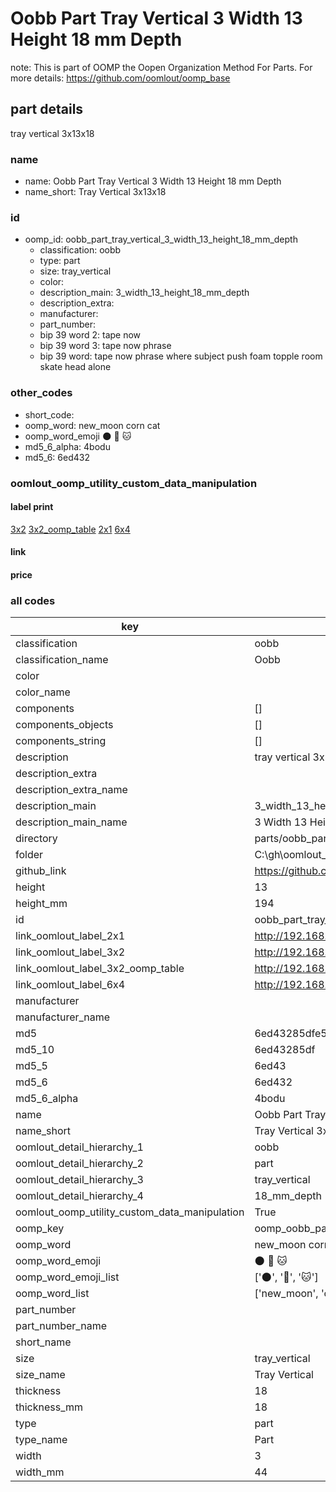 # Oobb Part Tray Vertical 3 Width 13 Height 18 mm Depth  

note: This is part of OOMP the Oopen Organization Method For Parts. For more details: https://github.com/oomlout/oomp_base

##  part details
  



tray vertical 3x13x18



### name
* name: Oobb Part Tray Vertical 3 Width 13 Height 18 mm Depth
* name_short: Tray Vertical 3x13x18 
### id
* oomp_id: oobb_part_tray_vertical_3_width_13_height_18_mm_depth
  * classification: oobb
  * type: part
  * size: tray_vertical
  * color: 
  * description_main: 3_width_13_height_18_mm_depth
  * description_extra: 
  * manufacturer: 
  * part_number: 
  * bip 39 word 2: tape now
  * bip 39 word 3: tape now phrase
  * bip 39 word: tape now phrase where subject push foam topple room skate head alone

### other_codes
* short_code: 
* oomp_word: new_moon corn cat
* oomp_word_emoji :new_moon: :corn: :cat:
* md5_6_alpha: 4bodu
* md5_6: 6ed432






### oomlout_oomp_utility_custom_data_manipulation
#### label print
[3x2](http://192.168.1.245:1112/?label=oomp%204bodu)
[3x2_oomp_table](http://192.168.1.108:1112/?label=oomp%204bodu)
[2x1](http://192.168.1.242:1112/?label=oomp%204bodu)
[6x4](http://192.168.1.55:1112/?label=oomp%204bodu)    

#### link

                              

#### price







### all codes 
| key | value |  
| --- | --- |  
| classification | oobb |  
| classification_name | Oobb |  
| color |  |  
| color_name |  |  
| components | [] |  
| components_objects | [] |  
| components_string | [] |  
| description | tray vertical 3x13x18 |  
| description_extra |  |  
| description_extra_name |  |  
| description_main | 3_width_13_height_18_mm_depth |  
| description_main_name | 3 Width 13 Height 18 mm Depth |  
| directory | parts/oobb_part_tray_vertical_3_width_13_height_18_mm_depth |  
| folder | C:\gh\oomlout_oobb_version_4_generated_parts\parts\oobb_part_tray_vertical_3_width_13_height_18_mm_depth |  
| github_link | https://github.com/oomlout/oomlout_oomp_part_src/tree/main/parts/oobb_part_tray_vertical_3_width_13_height_18_mm_depth |  
| height | 13 |  
| height_mm | 194 |  
| id | oobb_part_tray_vertical_3_width_13_height_18_mm_depth |  
| link_oomlout_label_2x1 | http://192.168.1.242:1112/?label=oomp%204bodu |  
| link_oomlout_label_3x2 | http://192.168.1.245:1112/?label=oomp%204bodu |  
| link_oomlout_label_3x2_oomp_table | http://192.168.1.108:1112/?label=oomp%204bodu |  
| link_oomlout_label_6x4 | http://192.168.1.55:1112/?label=oomp%204bodu |  
| manufacturer |  |  
| manufacturer_name |  |  
| md5 | 6ed43285dfe52b42baebffa547a5ceee |  
| md5_10 | 6ed43285df |  
| md5_5 | 6ed43 |  
| md5_6 | 6ed432 |  
| md5_6_alpha | 4bodu |  
| name | Oobb Part Tray Vertical 3 Width 13 Height 18 mm Depth |  
| name_short | Tray Vertical 3x13x18  |  
| oomlout_detail_hierarchy_1 | oobb |  
| oomlout_detail_hierarchy_2 | part |  
| oomlout_detail_hierarchy_3 | tray_vertical |  
| oomlout_detail_hierarchy_4 | 18_mm_depth |  
| oomlout_oomp_utility_custom_data_manipulation | True |  
| oomp_key | oomp_oobb_part_tray_vertical_3_width_13_height_18_mm_depth |  
| oomp_word | new_moon corn cat |  
| oomp_word_emoji | :new_moon: :corn: :cat: |  
| oomp_word_emoji_list | [':new_moon:', ':corn:', ':cat:'] |  
| oomp_word_list | ['new_moon', 'corn', 'cat'] |  
| part_number |  |  
| part_number_name |  |  
| short_name |  |  
| size | tray_vertical |  
| size_name | Tray Vertical |  
| thickness | 18 |  
| thickness_mm | 18 |  
| type | part |  
| type_name | Part |  
| width | 3 |  
| width_mm | 44 |  
